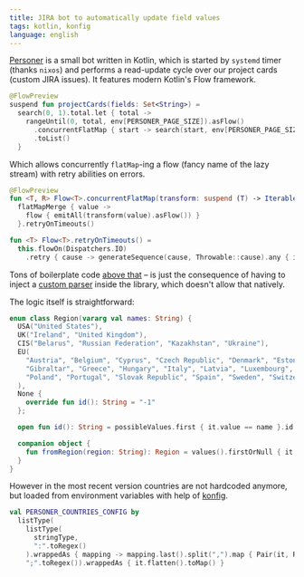 ```yaml
---
title: JIRA bot to automatically update field values
tags: kotlin, konfig
language: english
---
```


[Personer](@gh(maksar)) is a small bot written in Kotlin, which is started by `systemd` timer (thanks `nixos`) and performs a read-update cycle over our project cards (custom JIRA issues). It features modern Kotlin's Flow framework.

<!--more-->

```kotlin
@FlowPreview
suspend fun projectCards(fields: Set<String>) =
  search(0, 1).total.let { total ->
    rangeUntil(0, total, env[PERSONER_PAGE_SIZE]).asFlow()
      .concurrentFlatMap { start -> search(start, env[PERSONER_PAGE_SIZE], fields).issues }
      .toList()
  }
```

Which allows concurrently `flatMap`-ing a flow (fancy name of the lazy stream) with retry abilities on errors.

```kotlin
@FlowPreview
fun <T, R> Flow<T>.concurrentFlatMap(transform: suspend (T) -> Iterable<R>) =
  flatMapMerge { value ->
    flow { emitAll(transform(value).asFlow()) }
  }.retryOnTimeouts()

fun <T> Flow<T>.retryOnTimeouts() =
  this.flowOn(Dispatchers.IO)
    .retry { cause -> generateSequence(cause, Throwable::cause).any { it is SocketTimeoutException } }
```

Tons of boilerplate code [above that](@gh(maksar):personer/blob/master/src/main/kotlin/com/itransition/personer/Jira.kt#L63-L112) – is just the consequence of having to inject a [custom parser](@gh(maksar):personer/blob/master/src/main/kotlin/com/itransition/personer/Jira.kt#L114) inside the library, which doesn't allow that natively.

The logic itself is straightforward:

```kotlin
enum class Region(vararg val names: String) {
  USA("United States"),
  UK("Ireland", "United Kingdom"),
  CIS("Belarus", "Russian Federation", "Kazakhstan", "Ukraine"),
  EU(
    "Austria", "Belgium", "Cyprus", "Czech Republic", "Denmark", "Estonia", "Finland", "France", "Germany",
    "Gibraltar", "Greece", "Hungary", "Italy", "Latvia", "Luxembourg", "Montenegro", "Netherlands", "Norway",
    "Poland", "Portugal", "Slovak Republic", "Spain", "Sweden", "Switzerland"
  ),
  None {
    override fun id(): String = "-1"
  };

  open fun id(): String = possibleValues.first { it.value == name }.id.toString()

  companion object {
    fun fromRegion(region: String): Region = values().firstOrNull { it.names.contains(region) } ?: None
  }
}
```

However in the most recent version countries are not hardcoded anymore, but loaded from environment variables with help of [konfig](@gh(npryce)).

```kotlin
val PERSONER_COUNTRIES_CONFIG by
  listType(
    listType(
      stringType,
      ":".toRegex()
    ).wrappedAs { mapping -> mapping.last().split(",").map { Pair(it, Region.valueOf(mapping.first())) } },
    ";".toRegex()).wrappedAs { it.flatten().toMap() }
```